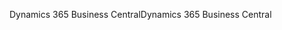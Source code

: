 <span data-ttu-id="617e7-101">Dynamics 365 Business Central</span><span class="sxs-lookup"><span data-stu-id="617e7-101">Dynamics 365 Business Central</span></span>
